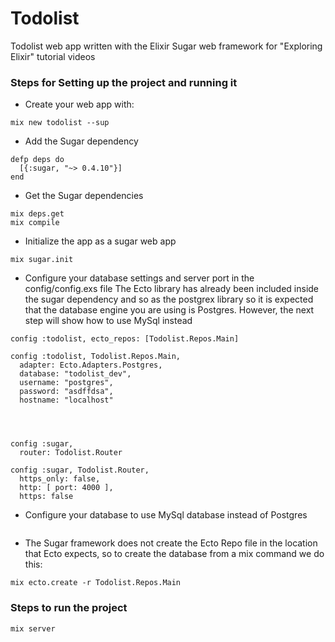 # Todolist

Todolist web app written with the Elixir Sugar web framework for "Exploring Elixir" tutorial videos

### Steps for Setting up the project and running it
- Create your web app with:
```terminal
mix new todolist --sup
```


- Add the Sugar dependency
```
defp deps do
  [{:sugar, "~> 0.4.10"}]
end
```

- Get the Sugar dependencies
```
mix deps.get
mix compile
```

- Initialize the app as a sugar web app
```terminal
mix sugar.init
```

- Configure your database settings and server port in the config/config.exs file
The Ecto library has already been included inside the sugar dependency and so as the postgrex library so it is
expected that the database engine you are using is Postgres. However, the next step will show how to use
MySql instead
```
config :todolist, ecto_repos: [Todolist.Repos.Main]

config :todolist, Todolist.Repos.Main,
  adapter: Ecto.Adapters.Postgres,
  database: "todolist_dev",
  username: "postgres",
  password: "asdffdsa",
  hostname: "localhost"




config :sugar,
  router: Todolist.Router

config :sugar, Todolist.Router,
  https_only: false,
  http: [ port: 4000 ],
  https: false
```

- Configure your database to use MySql database instead of Postgres
```

```

- The Sugar framework does not create the Ecto Repo file in the location that Ecto expects,
  so to create the database from a mix command we do this:
```terminal
mix ecto.create -r Todolist.Repos.Main
```


### Steps to run the project

```
mix server
```
